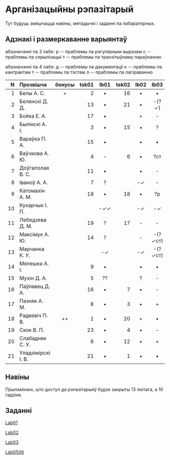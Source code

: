 # Арганізацыйны рэпазітарый

Тут будуць змяшчацца навіны, метадычкі і заданні па лабараторных.

## Адзнакі і размеркаванне варыянтаў

абазначэнні па 3 лабе:
р -- праблемы па рэгулярным выразам
с -- праблемы па серылізацыі
т -- праблемы па транзітыўнаму параўнанню

абазначэнні па 4 лабе:
д -- праблемы па дакументаціі
к -- праблемы па кантрактам
т -- праблемы па тэстам
л -- праблемы па лагіраванню


|N  |Прозвішча         |бонусы|tsk01|lb01|tsk02|lb02|lb03|lb04|lb05|lb06|
|--:|:-----------------|:----:|----:|:--:|----:|:--:|:--:|:--:|:--:|:--:|
|  1|Белы А. С.        |+     |2    |•   |16   |•   |•   |•   |-   |-   |
|  2|Белянскі Д. Д.    |      |13   |•   |21   |•   |-(?✓)|?т  |•?   |?   |
|  3|Бойка Е. А.       |      |17   |•   |     |+   |-   |-   |-   |-   |
|  4|Былінскі А. І.    |      |3    |•   |15   |•   |?   |•   |•   |•   |
|  5|Вараўка П. А.     |      |15   |•   |     |•   |•   |-✓  |-   |-   |
|  6|Ваўчкова А. Ю.    |      |4    |-   |6    |•   |?ст |-   |    |•   |
|  7|Доўгаполая В. С.  |      |11   |•   |     |•   |-   |-   |-   |-   |
|  8|Іваноў А. А.      |      |7    |?   |     |-✓  |-   |-   |-   |-   |
|  9|Катомахін А. М.   |      |18   |•   |18   |•   |?р  |?тк |•   |•   |
| 10|Кухарчык І. П.    |      |     |-✓✓ |     |-✓  |-✓  |•   |•   |•   |
| 11|Лебедзева Д. М.   |      |19   |?   |17   |-   |-   |-   |-   |-   |
| 12|Максімук А. Ю.    |      |14   |?   |     |-   |-(?✓ст)|-(?✓тк)|•   |•   |
| 13|Марчанка К. У.    |      |     |-✓  |     |-✓  |-(?✓ст)|-   |-   |-   |
| 14|Мялешка А. І.     |      |9    |•   |     |•   |•   |•   |•   |•   |
| 15|Мухін Д. А.       |      |5    |??  |     |?   |-   |-   |    |    |
| 16|Паўлавец Д. А.    |      |16   |•   |7    |•   |-   |-   |-   |-   |
| 17|Пазняк А. М.      |      |8    |•   |3    |•   |+   |+   |•   |•   |
| 18|Радкевіч П. В.    |++    |1    |•   |20   |+   |•   |•   |•   |•   |
| 19|Скок В. П.        |      |23   |•   |4    |•   |-   |-   |-   |-   |
| 20|Слабадняк С. У.   |      |6    |•   |12   |•   |+   |•   |•   |•   |
| 21|Уладзімірскі І. В.|      |21   |•   |1    |•   |•   |•   |+   |•   |


## Навіны

Прыпамінаю, што доступ да рэпазітарыяў будзе закрыты 13 лютага, а 10 гадзіне.

## Заданні

[Lab01](https://github.com/BSU2013gr04Lego/Workflow/releases/download/editpolimorph/JavaLab1.pdf)

[Lab02](https://github.com/BSU2013gr04Lego/Workflow/releases/download/editpolimorph/Polimorfizm.pdf)

[Lab03](https://github.com/BSU2013gr04Lego/Workflow/releases/download/lab03.pdf/JavaLab3.pdf)

[Lab0506](https://github.com/BSU2013gr04Lego/Workflow/releases/download/lab0506.pdf/JavaLab56.pdf)
